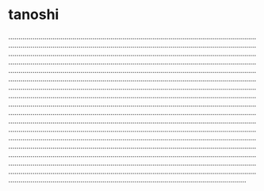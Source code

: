 # tanoshi
...................................................................................................................................................................................................................................................................................................................................................................................................................................................................................................................................................................................................................................................................................................................................................................................................................................................................................................................................................................................................................................................................................................................................................................................................................................................................................................................................................................................................................................................................................................................................................................................................................................................................................................................................................................................................................................................................................................................................................................................................................................................................................................................................................................................................................................................................................................................